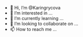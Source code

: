 - 👋 Hi, I’m @Karingrycova
- 👀 I’m interested in ...
- 🌱 I’m currently learning ...
- 💞️ I’m looking to collaborate on ...
- 📫 How to reach me ...

<!---
Karingrycova/Karingrycova is a ✨ special ✨ repository because its `README.md` (this file) appears on your GitHub profile.
You can click the Preview link to take a look at your changes.
--->
